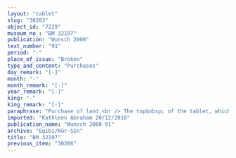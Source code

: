 ```yaml
---
layout: "tablet"
slug: "30283"
object_id: "7229"
museum_no_: "BM 32197"
publication: "Wunsch 2000"
text_number: "91"
period: "-"
place_of_issue: "Broken"
type_and_content: "Purchases"
day_remark: "[-]"
month: "-"
month_remark: "[-]"
year_remark: "[-]"
king: "-"
king_remark: "[-]"
paraphrase: "Purchase of land.<br /> The top&nbsp; of the tablet, which recorded the size and type of the purchased land with the topographical references, is lost: the only information one gets is that one side of the purchased plot of land is adjacent to the property of <strong>A</strong>, the buyer. The total purchase price of the field is also unknown, but the established ratio is 1 shekel of silver for each 0;0.0.1? Kor (75 m<sup>2</sup>?) of land, to which the buyer adds x+1/4 shekels of silver as additional payment (<em>k&icirc; atru</em>). <strong>B</strong> acknowledges that he has received (<em>mahāru</em>) the total amount of silver which was due to him, in pieces (<em>&scaron;ibirtu</em>), and he is satisfied (<em>apālu </em>G Stat). The parties agree that in future times there will be no claims or suits against each other, not even between members of their families &ndash; otherwise, any future claimant (<em>pāqirānu</em>) will have to repay twelvefold the silver he received. The names of the witnesses and of the scribe are lost.<br /> &nbsp;<br /> <strong>A</strong> = Itti-Marduk-balāṭu/Nab&ucirc;-ahhē-iddin//Egibi; <strong>B</strong> = Mu&scaron;ēzib-Bēl/Nab&ucirc;-&scaron;umu-ukīn//S&icirc;n-&scaron;ad&ucirc;nu"
imported: "Kathleen Abraham 20/12/2016"
publication_name: "Wunsch 2000 91"
archive: "Egibi/Nūr-Sîn"
title: "BM 32197"
previous_item: "30286"
---
```

